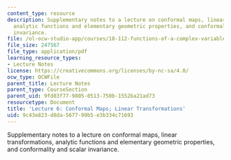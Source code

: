 ```yaml
---
content_type: resource
description: Supplementary notes to a lecture on conformal maps, linear transformations,
  analytic functions and elementary geometric properties, and conformality and scalar
  invariance.
file: /ol-ocw-studio-app/courses/18-112-functions-of-a-complex-variable-fall-2008/9c43e823d8da567799b5e3b334c71693_lecture6.pdf
file_size: 247567
file_type: application/pdf
learning_resource_types:
- Lecture Notes
license: https://creativecommons.org/licenses/by-nc-sa/4.0/
ocw_type: OCWFile
parent_title: Lecture Notes
parent_type: CourseSection
parent_uid: 9fd83f77-9805-0513-750b-1552ba21ad73
resourcetype: Document
title: 'Lecture 6: Conformal Maps; Linear Transformations'
uid: 9c43e823-d8da-5677-99b5-e3b334c71693
---
```

Supplementary notes to a lecture on conformal maps, linear transformations, analytic functions and elementary geometric properties, and conformality and scalar invariance.
